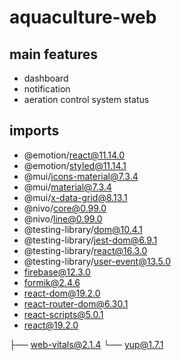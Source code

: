# aquaculture-web

## main features
- dashboard
- notification
- aeration control system status

## imports
- @emotion/react@11.14.0
- @emotion/styled@11.14.1
- @mui/icons-material@7.3.4
- @mui/material@7.3.4
- @mui/x-data-grid@8.13.1
- @nivo/core@0.99.0
- @nivo/line@0.99.0
- @testing-library/dom@10.4.1
- @testing-library/jest-dom@6.9.1
- @testing-library/react@16.3.0
- @testing-library/user-event@13.5.0
- firebase@12.3.0
- formik@2.4.6
- react-dom@19.2.0
- react-router-dom@6.30.1
- react-scripts@5.0.1
- react@19.2.0


├── web-vitals@2.1.4
└── yup@1.7.1
